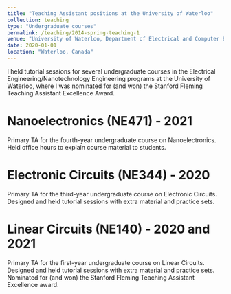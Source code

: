 ```yaml
---
title: "Teaching Assistant positions at the University of Waterloo"
collection: teaching
type: "Undergraduate courses"
permalink: /teaching/2014-spring-teaching-1
venue: "University of Waterloo, Department of Electrical and Computer Engineering"
date: 2020-01-01
location: "Waterloo, Canada"
---
```


I held tutorial sessions for several undergraduate courses in the Electrical Engineering/Nanotechnology Engineering programs at the University of Waterloo, where I was nominated for (and won) the Stanford Fleming Teaching Assistant Excellence Award.


Nanoelectronics (NE471) - 2021
======

Primary TA for the fourth-year undergraduate course on Nanoelectronics. Held office hours to explain course material to students.

Electronic Circuits (NE344) - 2020
======

Primary TA for the third-year undergraduate course on Electronic Circuits. Designed and held tutorial sessions with extra material and practice sets. 

Linear Circuits (NE140) - 2020 and 2021
======

Primary TA for the first-year undergraduate course on Linear Circuits. Designed and held tutorial sessions with extra material and practice sets. Nominated for (and won) the Stanford Fleming Teaching Assistant Excellence award. 
